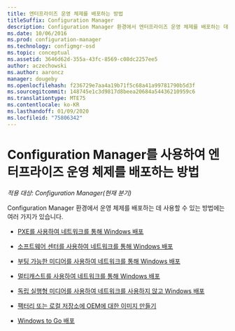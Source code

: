 ```yaml
---
title: 엔터프라이즈 운영 체제를 배포하는 방법
titleSuffix: Configuration Manager
description: Configuration Manager 환경에서 엔터프라이즈 운영 체제를 배포하는 데 사용할 수 있는 방법을 알아봅니다.
ms.date: 10/06/2016
ms.prod: configuration-manager
ms.technology: configmgr-osd
ms.topic: conceptual
ms.assetid: 3646d62d-355a-43fc-8569-c08dc2257ee5
author: aczechowski
ms.author: aaroncz
manager: dougeby
ms.openlocfilehash: f236729e7aa4a19b71f5c68a41a99781790b5d3f
ms.sourcegitcommit: 148745e1c3d9817d8beea20684a54436210959c6
ms.translationtype: MTE75
ms.contentlocale: ko-KR
ms.lasthandoff: 01/09/2020
ms.locfileid: "75806342"
---
```

# <a name="methods-to-deploy-enterprise-operating-systems-using-configuration-manager"></a>Configuration Manager를 사용하여 엔터프라이즈 운영 체제를 배포하는 방법

*적용 대상: Configuration Manager(현재 분기)*

Configuration Manager 환경에서 운영 체제를 배포하는 데 사용할 수 있는 방법에는 여러 가지가 있습니다.

-   [PXE를 사용하여 네트워크를 통해 Windows 배포](use-pxe-to-deploy-windows-over-the-network.md)  

-   [소프트웨어 센터를 사용하여 네트워크를 통해 Windows 배포](use-software-center-to-deploy-windows-over-the-network.md)  

-   [부팅 가능한 미디어를 사용하여 네트워크를 통해 Windows 배포](use-bootable-media-to-deploy-windows-over-the-network.md)  

-   [멀티캐스트를 사용하여 네트워크를 통해 Windows 배포](use-multicast-to-deploy-windows-over-the-network.md)  

-   [독립 실행형 미디어를 사용하여 네트워크를 사용하지 않고 Windows 배포](use-stand-alone-media-to-deploy-windows-without-using-the-network.md)  

-   [팩터리 또는 로컬 저장소에 OEM에 대한 이미지 만들기](create-an-image-for-an-oem-in-factory-or-a-local-depot.md)  

-   [Windows to Go 배포](deploy-windows-to-go.md)  
